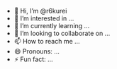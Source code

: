 - 👋 Hi, I’m @r6kurei
- 👀 I’m interested in ...
- 🌱 I’m currently learning ...
- 💞️ I’m looking to collaborate on ...
- 📫 How to reach me ...
- 😄 Pronouns: ...
- ⚡ Fun fact: ...

<!---
r6kurei/r6kurei is a ✨ special ✨ repository because its `README.md` (this file) appears on your GitHub profile.
You can click the Preview link to take a look at your changes.
--->
